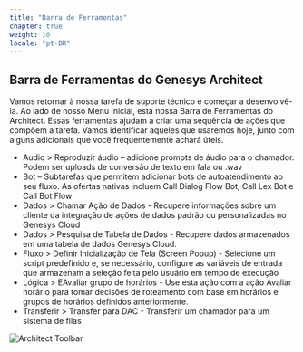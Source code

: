 ```yaml
---
title: "Barra de Ferramentas"
chapter: true
weight: 10
locale: "pt-BR"
---
```


## Barra de Ferramentas do Genesys Architect

Vamos retornar à nossa tarefa de suporte técnico e começar a desenvolvê-la. Ao lado de nosso Menu Inicial, está nossa Barra de Ferramentas do Architect. Essas ferramentas ajudam a criar uma sequência de ações que compõem a tarefa. Vamos identificar aqueles que usaremos hoje, junto com alguns adicionais que você frequentemente achará úteis.

* Audio > Reproduzir áudio – adicione prompts de áudio para o chamador. Podem ser uploads de conversão de texto em fala ou .wav
* Bot – Subtarefas que permitem adicionar bots de autoatendimento ao seu fluxo. As ofertas nativas incluem Call Dialog Flow Bot, Call Lex Bot e Call Bot Flow
* Dados > Chamar Ação de Dados - Recupere informações sobre um cliente da integração de ações de dados padrão ou personalizadas no Genesys Cloud
* Dados > Pesquisa de Tabela de Dados - Recupere dados armazenados em uma tabela de dados Genesys Cloud.
* Fluxo > Definir Inicialização de Tela (Screen Popup) - Selecione um script predefinido e, se necessário, configure as variáveis de entrada que armazenam a seleção feita pelo usuário em tempo de execução
* Lógica > EAvaliar grupo de horários - Use esta ação com a ação Avaliar horário para tomar decisões de roteamento com base em horários e grupos de horários definidos anteriormente.
* Transferir > Transfer para DAC - Transferir um chamador para um sistema de filas

![Architect Toolbar](/images/Toolbar.jpg)